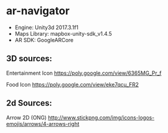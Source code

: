 # ar-navigator



* Engine: Unity3d 2017.3.1f1
* Maps Library: mapbox-unity-sdk_v1.4.5
* AR SDK: GoogleARCore



## 3D sources:

Entertainment Icon
https://poly.google.com/view/6365MG_Pr_f

Food Icon
https://poly.google.com/view/eke7qcu_FR2

## 2d Sources:

Arrow 2D (ONG)
http://www.stickpng.com/img/icons-logos-emojis/arrows/4-arrows-right
